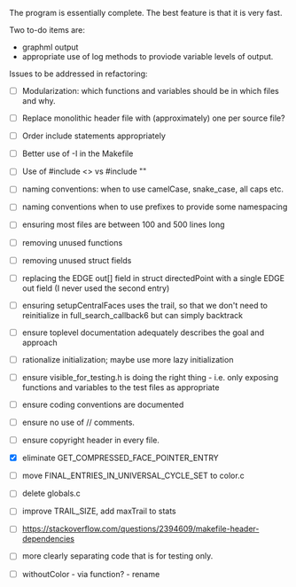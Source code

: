 The program is essentially complete. The best feature is that it is very fast.

Two to-do items are:
- graphml output
- appropriate use of log methods to proviode variable levels of output.

Issues to be addressed in refactoring:
- [ ] Modularization: which functions and variables should be in which files and why.
- [ ] Replace monolithic header file with (approximately) one per source file?
- [ ] Order include statements appropriately
- [ ] Better use of -I in the Makefile
- [ ] Use of #include <> vs #include ""
- [ ] naming conventions: when to use camelCase, snake_case, all caps etc.
- [ ] naming conventions when to use prefixes to provide some namespacing
- [ ] ensuring most files are between 100 and 500 lines long
- [ ] removing unused functions
- [ ] removing unused struct fields
- [ ] replacing the EDGE out[] field in struct directedPoint with a single EDGE out field (I never used the second entry)
- [ ] ensuring setupCentralFaces uses the trail, so that we don't need to reinitialize in full_search_callback6 but can simply backtrack
- [ ] ensure toplevel documentation adequately describes the goal and approach
- [ ] rationalize initialization; maybe use more lazy initialization
- [ ] ensure visible_for_testing.h is doing the right thing - i.e. only exposing functions and variables to the test files as appropriate
- [ ] ensure coding conventions are documented
- [ ] ensure no use of // comments.
- [ ] ensure copyright header in every file.
- [x] eliminate GET_COMPRESSED_FACE_POINTER_ENTRY
- [ ] move FINAL_ENTRIES_IN_UNIVERSAL_CYCLE_SET to color.c
- [ ] delete globals.c
- [ ] improve TRAIL_SIZE, add maxTrail to stats
- [ ] https://stackoverflow.com/questions/2394609/makefile-header-dependencies
- [ ] more clearly separating code that is for testing only.
- [ ] withoutColor - via function? - rename

